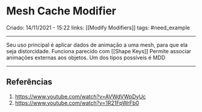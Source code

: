 # Mesh Cache Modifier
Criado: 14/11/2021 - 15:22
links: [[Modify Modifiers]]
tags: #need_example 

---

Seu uso principal é aplicar dados de animação a uma mesh, para que ela seja distorcidade. Funciona parecido com [[Shape Keys]]
Permite associar animações externas aos objetos. Um dos tipos possíveis é MDD

---
## Referências
1. https://www.youtube.com/watch?v=AVWdVWpDyUc
2. https://www.youtube.com/watch?v=1R21FpWrFb0